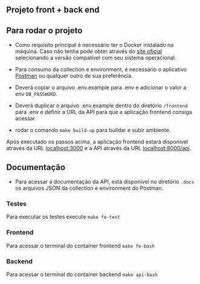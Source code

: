 ## Projeto front + back end

## Para rodar o projeto

- Como requisito principal é necessário ter o Docker instalado na máquina. Caso não tenha pode obter através do [site oficial](https://docs.docker.com/desktop/install/) selecionando a versão compatível com seu sistema operacional.

- Para consumo da collection e environment, é necessário o aplicativo [Postman](https://www.postman.com/downloads/) ou qualquer outro de sua preferência.

- Deverá copiar o arquivo .env.example para .env e adicionar o valor a env ```DB_PASSWORD```.

- Deverá duplicar o arquivo .env.example dentro do diretório ```/frontend``` para .env e definir a URL da API para que a aplicação frontend consiga acessar.

- rodar o comando ```make build-up``` para buildar  e subir ambiente.

Após executado os passos acima, a aplicação frontend estará disponivel através da URL [localhost:3000](http://localhost:3000) e a API através da URL [localhost:8000/api](http://localhost:8000/api).


## Documentação
- Para acessar a documentação da API, está disponível no diretório ```.docs``` os arquivos JSON da collection e environment do Postman.

### Testes
Para executar os testes execute ```make fe-test```

### Frontend
Para acessar o terminal do container frontend ```make fe-bash```

### Backend
Para acessar o terminal do container backend ```make api-bash```